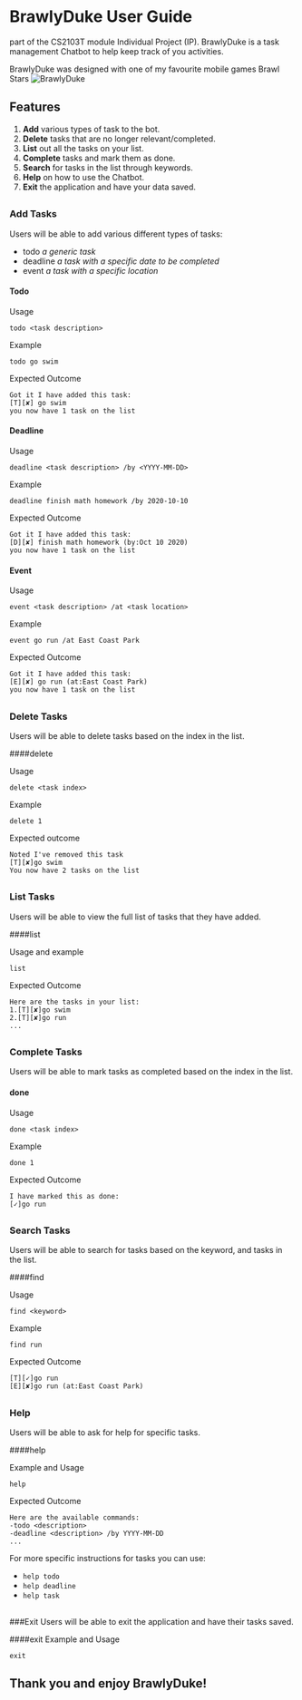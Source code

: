 # BrawlyDuke User Guide
part of the CS2103T module Individual Project (IP). 
BrawlyDuke is a task management Chatbot to help keep track of you activities.

BrawlyDuke was designed with one of my favourite mobile games Brawl Stars
![BrawlyDuke](Ui.png)

## Features 
1. **Add** various types of task to the bot.
2. **Delete** tasks that are no longer relevant/completed.
3. **List** out all the tasks on your list.
4. **Complete** tasks and mark them as done.
5. **Search** for tasks in the list through keywords.
6. **Help** on how to use the Chatbot.
7. **Exit** the application and have your data saved.
##



### Add Tasks
Users will be able to add various different types of tasks:
* todo _a generic task_
* deadline _a task with a specific date to be completed_
* event _a task with a specific location_


#### Todo

Usage

`todo <task description>`

Example

`todo go swim`

Expected Outcome
```
Got it I have added this task:
[T][✘] go swim
you now have 1 task on the list
```
#### Deadline
Usage

`deadline <task description> /by <YYYY-MM-DD>`

Example

`deadline finish math homework /by 2020-10-10`

Expected Outcome
```
Got it I have added this task:
[D][✘] finish math homework (by:Oct 10 2020)
you now have 1 task on the list
```
#### Event
Usage

`event <task description> /at <task location>`

Example

`event go run /at East Coast Park`

Expected Outcome
```
Got it I have added this task:
[E][✘] go run (at:East Coast Park)
you now have 1 task on the list
```
##

### Delete Tasks
Users will be able to delete tasks based on the index in the list.

####delete

Usage

 `delete <task index>`
 
Example
 
`delete 1`
 
Expected outcome
 
```
Noted I've removed this task
[T][✘]go swim
You now have 2 tasks on the list
```
##

### List Tasks
Users will be able to view the full list of tasks that they have added.

####list

Usage and example

`list`

Expected Outcome
```
Here are the tasks in your list:
1.[T][✘]go swim
2.[T][✘]go run
...
```
##

### Complete Tasks
Users will be able to mark tasks as completed based on the index in the list.

#### done

Usage

`done <task index>`

Example

`done 1`

Expected Outcome
```
I have marked this as done:
[✓]go run
```
##

### Search Tasks

Users will be able to search for tasks based on the keyword, and tasks in the list.

####find

Usage

`find <keyword>`

Example

`find run`

Expected Outcome
```
[T][✓]go run
[E][✘]go run (at:East Coast Park)
```
##

### Help
Users will be able to ask for help for specific tasks.

####help

Example and Usage

`help`

Expected Outcome
```
Here are the available commands:
-todo <description>
-deadline <description> /by YYYY-MM-DD
...
```
For more specific instructions for tasks you can use:
* `help todo`
* `help deadline`
* `help task`
##

###Exit
Users will be able to exit the application and have their tasks saved.

####exit
Example and Usage

`exit`
## Thank you and enjoy BrawlyDuke!


